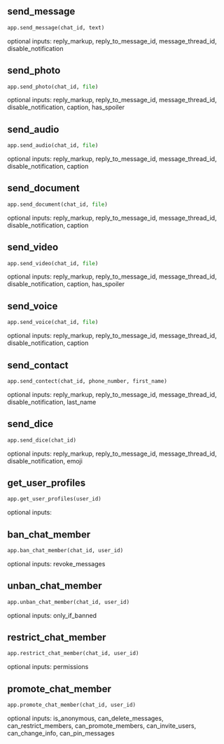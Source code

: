 ## send_message

```python
app.send_message(chat_id, text)
```
optional inputs: reply_markup, reply_to_message_id, message_thread_id, disable_notification


## send_photo

```python
app.send_photo(chat_id, file)
```
optional inputs: reply_markup, reply_to_message_id, message_thread_id, disable_notification, caption, has_spoiler


## send_audio

```python
app.send_audio(chat_id, file)
```
optional inputs: reply_markup, reply_to_message_id, message_thread_id, disable_notification, caption


## send_document

```python
app.send_document(chat_id, file)
```
optional inputs: reply_markup, reply_to_message_id, message_thread_id, disable_notification, caption


## send_video

```python
app.send_video(chat_id, file)
```
optional inputs: reply_markup, reply_to_message_id, message_thread_id, disable_notification, caption, has_spoiler


## send_voice

```python
app.send_voice(chat_id, file)
```
optional inputs: reply_markup, reply_to_message_id, message_thread_id, disable_notification, caption


## send_contact

```python
app.send_contect(chat_id, phone_number, first_name)
```
optional inputs: reply_markup, reply_to_message_id, message_thread_id, disable_notification, last_name


## send_dice

```python
app.send_dice(chat_id)
```
optional inputs: reply_markup, reply_to_message_id, message_thread_id, disable_notification, emoji


## get_user_profiles

```python
app.get_user_profiles(user_id)
```
optional inputs: 


## ban_chat_member

```python
app.ban_chat_member(chat_id, user_id)
```
optional inputs: revoke_messages


## unban_chat_member

```python
app.unban_chat_member(chat_id, user_id)
```
optional inputs: only_if_banned


## restrict_chat_member

```python
app.restrict_chat_member(chat_id, user_id)
```
optional inputs: permissions


## promote_chat_member

```python
app.promote_chat_member(chat_id, user_id)
```
optional inputs: is_anonymous, can_delete_messages, can_restrict_members, can_promote_members, can_invite_users, can_change_info, can_pin_messages


